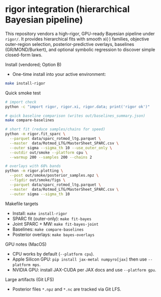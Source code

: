 # rigor integration (hierarchical Bayesian pipeline)

This repository vendors a high-rigor, GPU-ready Bayesian pipeline under `rigor/`.
It provides hierarchical fits with smooth xi(·) families, objective outer-region
selection, posterior-predictive overlays, baselines (GR/MOND/Burkert), and optional
symbolic regression to discover simple closed-form laws.

Install (vendored; Option B)
- One-time install into your active environment:

```bash
make install-rigor
```

Quick smoke test

```bash
# import check
python -c "import rigor, rigor.xi, rigor.data; print('rigor ok')"

# quick baseline comparison (writes out/baselines_summary.json)
make compare-baselines

# short fit (reduce samples/chains for speed)
python -m rigor.fit_sparc \
  --parquet data/sparc_rotmod_ltg.parquet \
  --master  data/Rotmod_LTG/MasterSheet_SPARC.csv \
  --outer sigma --sigma_th 10 --use_outer_only \
  --outdir out/smoke --platform cpu \
  --warmup 200 --samples 200 --chains 2

# overlays with 68% bands
python -m rigor.plotting \
  --post out/smoke/posterior_samples.npz \
  --figdir out/smoke/figs \
  --parquet data/sparc_rotmod_ltg.parquet \
  --master  data/Rotmod_LTG/MasterSheet_SPARC.csv \
  --outer sigma --sigma_th 10
```

Makefile targets
- Install: `make install-rigor`
- SPARC fit (outer-only): `make fit-bayes`
- Joint SPARC + MW: `make fit-bayes-joint`
- Baselines: `make compare-baselines`
- Posterior overlays: `make bayes-overlays`

GPU notes (MacOS)
- CPU works by default (`--platform cpu`).
- Apple Silicon GPU: `pip install jax-metal numpyro[jax]` then use `--platform mps`.
- NVIDIA GPU: install JAX-CUDA per JAX docs and use `--platform gpu`.

Large artifacts (Git LFS)
- Posterior files `*.npz` and `*.nc` are tracked via Git LFS.
